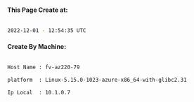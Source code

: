 
   
#### This Page Create at:

```bash

2022-12-01 - 12:54:35 UTC

```

#### Create By Machine:

```bash

Host Name : fv-az220-79

platform  : Linux-5.15.0-1023-azure-x86_64-with-glibc2.31

Ip Local  : 10.1.0.7

```

